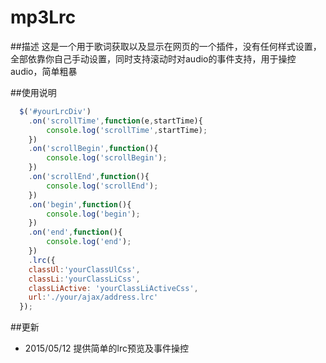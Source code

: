 # mp3Lrc

##描述
这是一个用于歌词获取以及显示在网页的一个插件，没有任何样式设置，全部依靠你自己手动设置，同时支持滚动时对audio的事件支持，用于操控audio，简单粗暴

##使用说明

```javascript
  $('#yourLrcDiv')
    .on('scrollTime',function(e,startTime){
        console.log('scrollTime',startTime);
    })
    .on('scrollBegin',function(){
        console.log('scrollBegin');
    })
    .on('scrollEnd',function(){
        console.log('scrollEnd');
    })
    .on('begin',function(){
        console.log('begin');
    })
    .on('end',function(){
        console.log('end');
    })
    .lrc({
    classUl:'yourClassUlCss',
    classLi:'yourClassLiCss',
    classLiActive: 'yourClassLiActiveCss',
    url:'./your/ajax/address.lrc'
  });
```
##更新

* 2015/05/12 提供简单的lrc预览及事件操控 

